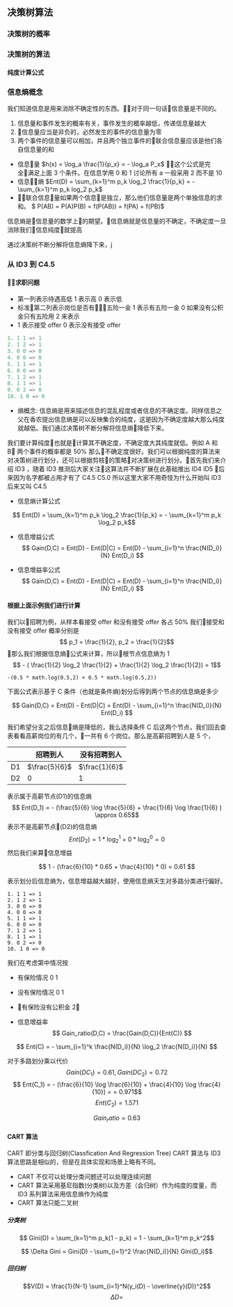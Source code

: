 ## 决策树算法
### 决策树的概率
### 决策树的算法
#### 纯度计算公式
### 信息熵概念
我们知道信息是用来消除不确定性的东西。对于同一句话信息量是不同的。
1. 信息量和事件发生的概率有关，事件发生的概率越低，传递信息量越大
2. 信息量应当是非负的，必然发生的事件的信息量为零
3. 两个事件的信息量可以相加，并且两个独立事件的联合信息量应该是他们各自信息量的和

- 信息量 $h(x) = \log_a \frac{1}{p_x} = - \log_a P_x$
这个公式是完全满足上面 3 个条件。在信息学用 0 和 1 讨论所有 a 一般采用 2 而不是 10 
- 信息熵 $Ent(D) = \sum_{k=1}^m p_k \log_2 \frac{1}{p_k} = - \sum_{k=1}^m p_k log_2 p_k$
- 联合信息量如果两个信息是独立，那么他们信息量是两个单独信息的求和。
    $ P(AB) = P(A)P(B) = f(P(AB)) = f(PA) + f(PB)$
  
信息熵是信息量的数学上的期望。信息熵就是信息量的不确定，不确定度一旦消除我们信息纯度就提高

通过决策树不断分解将信息熵降下来，j
### 从 ID3 到 C4.5

#### 求职问题
- 第一列表示待遇高低 1 表示高 0 表示低
- 标准第二列表示岗位是否有五险一金 1 表示有五险一金 0 如果没有公积金只有五险用 2 来表示
- 1 表示接受 offer 0 表示没有接受 offer
```python
1. 1 1 => 1
2. 1 2 => 1
3. 0 0 => 0
4. 0 0 => 0
5. 1 1 => 1
6. 0 0 => 0
7. 1 2 => 1
8. 1 1 => 1
9. 0 2 => 0
10. 1 0 => 0

```

- 熵概念: 信息熵是用来描述信息的混乱程度或者信息的不确定度。同样信息之父在香农提出信息熵是可以反映集合的纯度，这是因为不确定度越大那么纯度就越低。我们通过决策树不断分解将信息熵降低下来。

我们要计算纯度也就是计算其不确定度，不确定度大其纯度就低。例如 A 和 B 两个事件的概率都是 50% 那么不确定度很好。我们可以根据纯度的算法来对决策树进行划分，还可以根据剪枝的策略对决策树进行划分。首先我们来介绍 ID3 ，随着 ID3 推测后大家关注这算法并不断扩展在此基础推出 ID4 ID5 后来因为名字都被占用才有了 C4.5 C5.0 所以这里大家不用奇怪为什么开始叫 ID3 后来又叫 C4.5

- 信息熵计算公式

$$ Ent(D) = \sum_{k=1}^m p_k \log_2 \frac{1}{p_k} = - \sum_{k=1}^m p_k \log_2 p_k$$


- 信息增益公式
$$ Gain(D,C) = Ent(D) - Ent(D|C) = Ent(D) - \sum_{i=1}^n \frac{N(D_i)}{N} Ent(D_i) $$

- 信息增益率公式
$$ Gain(D,C) = Ent(D) - Ent(D|C) = Ent(D) - \sum_{i=1}^n \frac{N(D_i)}{N} Ent(D_i) $$

#### 根据上面示例我们进行计算
我们以招聘为例，从样本看接受 offer 和没有接受 offer 各占 50% 
我们接受和没有接受 offer 概率分别是
$$ p_1 = \frac{1}{2}, p_2 = \frac{1}{2}$$
那么我们根据信息熵公式来计算，所以根节点信息熵为 1
$$ - ( \frac{1}{2} \log_2 \frac{1}{2} +  \frac{1}{2} \log_2 \frac{1}{2}) = 1$$

```
-(0.5 * math.log(0.5,2) + 0.5 * math.log(0.5,2))
```

下面公式表示基于 C 条件（也就是条件熵)划分后得到两个节点的信息熵是多少

$$ Gain(D,C) = Ent(D) - Ent(D|C) = Ent(D) - \sum_{i=1}^n \frac{N(D_i)}{N} Ent(D_i) $$

我们希望分支之后信息熵是降低的，我么选择条件 C 后这两个节点，我们回去查表看看高薪岗位的有几个，一共有 6 个岗位。那么是高薪招聘到人是 5 个，

 |  | 招聘到人 | 没有招聘到人 |
| ------ | ------ | ------ |
| D1 | $\frac{5}{6}$ | $\frac{1}{6}$ |
| D2 | 0 | 1 |
表示属于高薪节点(D1)的信息熵 
$$ Ent(D_1) = - (\frac{5}{6} \log \frac{5}{6} + \frac{1}{6} \log \frac{1}{6} ) \approx 0.65$$
表示不是高薪节点(D2)的信息熵
$$ Ent(D_2) = 1 * \log_2^1 + 0 * \log_2^0 = 0 $$
然后我们来算信息增益

$$ 1 - (\frac{6}{10} * 0.65 + \frac{4}{10} * 0) = 0.61 $$


表示划分后信息熵为，信息增益越大越好，使用信息熵天生对多路分类进行偏好。
```
1. 1 1 => 1
2. 1 2 => 1
3. 0 0 => 0
4. 0 0 => 0
5. 1 1 => 1
6. 0 0 => 0
7. 1 2 => 1
8. 1 1 => 1
9. 0 2 => 0
10. 1 0 => 0

```
我们在考虑第中情况按
- 有保险情况 0 1
- 没有保险情况 0 1
- 有保险没有公积金  2


- 信息增益率
$$ Gain_ratio(D,C) = \frac{Gain(D,C)}{Ent(C)} $$

$$ Ent(C) = - \sum_{i=1}^k \frac{N(D_i)}{N} \log_2 \frac{N(D_i)}{N} $$

对于多路划分乘以代价
$$ Gain(D C_1) = 0.61, Gain(D C_2) = 0.72$$
$$ Ent(C_1) = - (\frac{6}{10} \log \frac{6}{10} + \frac{4}{10} \log \frac{4}{10}) = = 0.971$$
$$ Ent(C_2) = 1.571$$

$$ Gain_ratio = 0.63  $$

#### CART 算法
CART 即分类与回归树(Classfication And Regression Tree) CART 算法与 ID3 算法思路是相似的，但是在具体实现和场景上略有不同。
- CART 不仅可以处理分类问题还可以处理连续问题
- CART 算法采用基尼指数(分类树)以及方差（会归树）作为纯度的度量，而 ID3 系列算法采用信息熵作为纯度
- CART 算法只能二叉树
##### 分类树
$$ Gini(D) = \sum_{k=1}^m p_k(1 - p_k) = 1 - \sum_{k=1}^m p_k^2$$

$$ \Delta Gini = Gini(D) -   \sum_{i=1}^2 \frac{N(D_i)}{N} Gini(D_i)$$
##### 回归树

$$V(D) = \frac{1}{N-1} \sum_{i=1}^N(y_i(D) - \overline{y}(D))^2$$
$$ \Delta D = $$